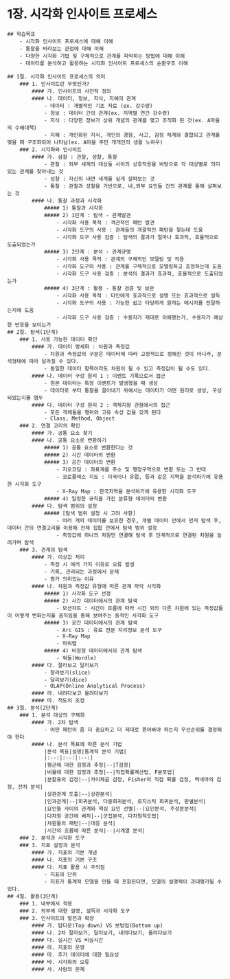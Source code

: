 # 1장. 시각화 인사이트 프로세스
    ## 학습목표
        - 시각화 인사이트 프로세스에 대해 이해
        - 통찰을 바라보는 관점에 대해 이해
        - 다양한 시각화 기법 및 구체적으로 관계를 파악하는 방법에 대해 이해
        - 데이터를 분석하고 활용하는 시각화 인사이트 프로세스의 순환구조 이해
        
    ## 1절. 시각화 인사이트 프로세스의 의미
        ### 1. 인사이트란 무엇인가?
            #### 가. 인사이트의 사전적 정의
            #### 나. 데이터, 정보, 지식, 지혜의 관계
                - 데이터 : 개별적인 기초 자료 (ex. 강수량)
                - 정보 : 데이터 간의 관계(ex. 지역별 연간 강수량)
                - 지식 : 다양한 정보가 상위 개념의 관계를 맺고 조직화 된 것(ex. A마을의 수해대책)
                - 지혜 : 개인화된 지식, 개인의 경험, 사고, 감정 체계와 결합되고 관계를 맺을 때 구조화되어 나타남(ex. A마을 주민 개개인의 생활 노하우)
        ### 2. 시각화와 인사이트
            #### 가. 삼찰 : 관찰, 성찰, 통찰
                - 관찰 : 외부 세계의 대상들 사이의 상호작용을 바탕으로 각 대상별로 의미있는 관계를 찾아내는 것
                - 성찰 : 자신의 내면 세계를 싶게 살펴보는 것
                - 통찰 : 관찰과 성찰을 기반으로, 내,외부 요인들 간의 관계를 통해 살펴보는 것
            #### 나. 통찰 과정과 시각화
                ##### 1) 통찰과 시각화
                ##### 2) 1단계 : 탐색 - 관계발견
                    - 시각화 사용 목적 : 객관적인 패턴 발견
                    - 시각화 도구의 사용 : 관계들의 개괄적인 패턴을 찾는데 도움
                    - 시각화 도구 사용 검증 : 탐색의 결과가 얼마나 효과적, 효율적으로 도출되었는가
                ##### 3) 2단계 : 분석 - 관계규명
                    - 시각화 사용 목적 : 관계의 구체적인 모델링 및 적용
                    - 시각화 도구의 사용 : 관계를 구체적으로 모델링하고 조정하는데 도움
                    - 시각화 도구 사용 검증 : 분석의 결과가 효과적, 효율적으로 도출되었는가
                ##### 4) 3단계 : 활용 - 통찰 검증 및 보완
                    - 시각화 사용 목적 : 타인에게 효과적으로 설명 또는 효과적으로 설득
                    - 시각화 도구의 사용 : 가능한 쉽고 타당하게 원하는 메시지를 전달하는지에 도움
                    - 시각화 도구 사용 검증 : 수용자가 제대로 이해했는가, 수용자가 예상한 반응을 보이는가
    ## 2절. 탐색(1단계)
        ### 1. 사용 가능한 데이터 확인
            #### 가. 데이터 명세화 : 차원과 측정값
                - 차원과 측정값의 구분은 데이터에 따라 고정적으로 정해진 것이 아니라, 분석형태에 따라 달라질 수 있다.
                - 동일한 데이터 항목이라도 차원이 될 수 있고 측정값이 될 수도 있다.
            #### 나. 데이터 구성 원리 1 : 이벤트 기록으로서 접근
                - 원본 데이터는 특정 이벤트가 발생했을 때 생성
                - 데이터로 부터 통찰을 끌어내기 위해서는 데이터가 어떤 원리로 생성, 구성되었는지를 염두
            #### 다. 데이터 구성 원리 2 : 객체지향 관점에서의 접근
                - 모든 객체들을 행위와 고유 속성 값을 갖게 된다
                - Class, Method, Object
        ### 2. 연결 고리의 확인
            #### 가. 공통 요소 찾기
            #### 나. 공통 요소로 변환하기
                ##### 1) 공통 요소로 변환한다는 것
                ##### 2) 시간 데이터의 변환
                ##### 3) 공간 데이터의 변환
                    - 지오코딩 : 좌표계를 주소 및 행정구역으로 변환 또는 그 반대
                    - 코로플레스 지도 : 미국이나 유럽, 등과 같은 지역을 분석하기에 유용한 시각화 도구
                    - X-Ray Map : 한국지역을 분석하기에 유용한 시각화 도구
                ##### 4) 일정한 규칙을 가진 분류형 데이터의 변환
            #### 다. 탐색 범위의 설정
                ##### [탐색 범위 설정 시 고려 사항]
                    - 여러 개의 데이터를 보유한 경우, 개별 데이터 안에서 먼저 탐색 후, 데이터 간의 연결고리를 이용해 전체 집합 안에서 탐색 범위 설정
                    - 측정값에 하나의 차원만 연결해 탐색 후 단계적으로 연결된 차원을 늘려가며 탐색
        ### 3. 관계의 탐색
            #### 가. 이상값 처리
                - 측정 시 여러 가지 이유로 오류 발생
                - 기록, 관리되는 과정에서 문제
                - 뭔가 의미있는 이유
            #### 나. 차원과 측정값 유형에 따른 관계 파악 시각화
                ##### 1) 시각화 도구 선정
                ##### 2) 시간 데이터에서의 관계 탐색
                    - 모션차트 : 시간이 흐름에 따라 시간 외의 다른 차원에 있는 측정값들이 어떻게 변화는지를 움직임을 통해 보여주는 동적인 시각화 도구
                ##### 3) 공간 데이터에서의 관계 탐색
                    - Arc GIS : 유료 전문 지리정보 분석 도구
                    - X-Ray Map
                    - 파워맵
                ##### 4) 비정형 데이터에서의 관계 탐색
                    - 워들(Wordle)
            #### 다. 잘라보고 달리보기
                - 잘라보기(slice)
                - 달리보기(dice)
                - OLAP(Online Analytical Process)
            #### 라. 내려다보고 올려다보기
            #### 마. 척도의 조정
    ## 3절. 분석(2단계)
        ### 1. 분석 대상의 구체화
            #### 가. 2차 탐색
                - 어떤 패턴이 좀 더 중요하고 더 제대로 뜯어봐야 하는지 우선순위를 결정해야 한다
            #### 나. 분석 목표에 따른 분석 기법
                |분석 목표|설명|통계적 분석 기법|
                |:--:|:--:|:--:|
                |평균에 대한 검정과 추정|--|T검정|
                |비율에 대한 검정과 추정|--|직접확률계산법, F분포법|
                |분할표의 검정|--|카이제곱 검정, Fisher의 직접 확률 검정, 멕네마의 검정, 잔차 분석|
                |상관관계 도출|--|상관분석|
                |인과관계|--|회귀분석, 다중회귀분석, 로지스틱 회귀분석, 판별분석|
                |요인들 사이의 관계와 핵심 요인 선별|--|요인분석, 주성분분석|
                |다차원 공간에 배치|--|군집분석, 다차원척도법|
                |차원들의 패턴|--|대응 분석|
                |시간의 흐름에 따른 분석|--|시계열 분석|
        ### 2. 분석과 시각화 도구
        ### 3. 지표 설정과 분석
            #### 가. 지표의 기본 개념
            #### 나. 지표의 기본 구조
            #### 다. 지표 활용 시 주의점
                - 지표의 단위
                - 지표가 통계적 모델을 만들 때 포함된다면, 모델의 설명력이 과대평가될 수 있다.
    ## 4절. 활용(3단계)
        ### 1. 내부에서 적용
        ### 2. 외부에 대한 설명, 설득과 시각화 도구
        ### 3. 인사이트의 발전과 확장
            #### 가. 탑다운(Top down) VS 보텀업(Bottom up)
            #### 나. 2차 잘라보기, 달리보기, 내려다보기, 올려다보기
            #### 다. 실시간 VS 비실시간
            #### 라. 지표의 운영
            #### 마. 추가 데이터에 대한 필요성
            #### 바. 시각화의 오류
            #### 사. 사람의 문제